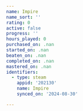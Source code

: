 ```yaml
---
name: Impire
name_sort: ''
rating: 0
active: false
progress: ''
hours_played: 0
purchased_on: .nan
started_on: .nan
beaten_on: .nan
completed_on: .nan
mastered_on: .nan
identifiers:
  - type: steam
    appid: '202130'
    name: Impire
    synced_on: '2024-08-30'

---
```

